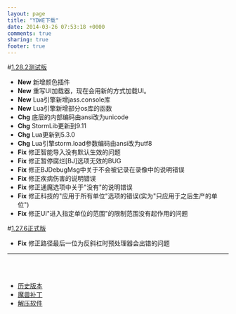```yaml
---
layout: page
title: "YDWE下载"
date: 2014-03-26 07:53:18 +0000
comments: true
sharing: true
footer: true
---
```


#[1.28.2测试版](http://pan.baidu.com/s/1c0B3Rwc)

* **New**  新增颜色插件
* **New**  重写UI加载器，现在会用新的方式加载UI。
* **New**  Lua引擎新增jass.console库
* **New**  Lua引擎新增部分os库的函数
* **Chg**  底层的内部编码由ansi改为unicode
* **Chg**  StormLib更新到9.11
* **Chg**  Lua更新到5.3.0
* **Chg**  Lua引擎storm.load参数编码由ansi改为utf8
* **Fix**  修正智能导入没有默认生效的问题
* **Fix**  修正暂停腐烂[BJ]选项无效的BUG
* **Fix**  修正BJDebugMsg中关于不会被记录在录像中的说明错误
* **Fix**  修正疾病伤害的说明错误
* **Fix**  修正通魔选项中关于"没有"的说明错误
* **Fix**  修正科技的"应用于所有单位"选项的错误(实为"只应用于之后生产的单位")
* **Fix**  修正UI"进入指定单位的范围"的限制范围没有起作用的问题


#[1.27.6正式版](http://pan.baidu.com/s/1sjsGGFz)

* **Fix**  修正路径最后一位为反斜杠时预处理器会出错的问题

---

<br><br>

* [历史版本](http://pan.baidu.com/share/link?shareid=401650&uk=3389291567)
* [魔兽补丁](http://pan.baidu.com/share/link?shareid=401621&uk=3389291567)
* [解压软件](http://sparanoid.com/lab/7z/)

